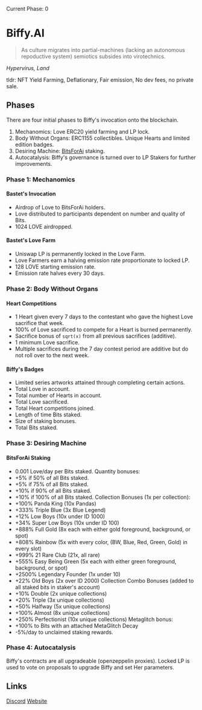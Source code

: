 Current Phase: 0

# Biffy.AI
> As culture migrates into partial-machines (lacking an autonomous repoductive system) semiotics subsides into virotechnics.

*Hypervirus, Land*

tldr: NFT Yield Farming, Deflationary, Fair emission, No dev fees, no private sale.

## Phases
There are four initial phases to Biffy's invocation onto the blockchain.
1. Mechanomics: Love ERC20 yield farming and LP lock.
2. Body Without Organs: ERC1155 collectibles. Unique Hearts and limited edition badges.
3. Desiring Machine: [BitsForAi](http://bitsforai.com "BitsForAi") staking.
4. Autocatalysis: Biffy's governance is turned over to LP Stakers for further improvements.

### Phase 1: Mechanomics
#### Bastet's Invocation
- Airdrop of Love to BitsForAi holders.
- Love distributed to participants dependent on number and quality of Bits.
- 1024 LOVE airdropped.

#### Bastet's Love Farm
- Uniswap LP is permanently locked in the Love Farm.
- Love Farmers earn a halving emission rate proportionate to locked LP.
- 128 LOVE starting emission rate.
- Emission rate halves every 30 days.

### Phase 2: Body Without Organs
#### Heart Competitions
- 1 Heart given every 7 days to the contestant who gave the highest Love sacrifice that week.
- 100% of Love sacrificed to compete for a Heart is burned permanently.
- Sacrifice bonus of `sqrt(x)` from all previous sacrifices (additive).
- 1 minimum Love sacrifice.
- Multiple sacrifices during the 7 day contest period are additive but do not roll over to the next week.
#### Biffy's Badges
- Limited series artworks attained through completing certain actions.
- Total Love in account.
- Total number of Hearts in account.
- Total Love sacrificed.
- Total Heart competitions joined.
- Length of time Bits staked.
- Size of staking bonuses.
- Total Bits staked.

### Phase 3: Desiring Machine
#### BitsForAi Staking
- 0.001 Love/day per Bits staked.
Quantity bonuses:
- +5% if 50% of all Bits staked.
- +5% if 75% of all Bits staked.
- +10% if 90% of all Bits staked.
- +10% if 100% of all Bits staked.
Collection Bonuses (1x per collection):
- +100% Panda King (10x Pandas)
- +333% Triple Blue (3x Blue Legend)
- +12% Low Boys (10x under ID 1000)
- +34% Super Low Boys (10x under ID 100)
- +888% Full Gold (8x each with either gold foreground, background, or spot)
- +808% Rainbow (5x with every color, (BW, Blue, Red, Green, Gold) in every slot)
- +999% 21 Rare Club (21x, all rare)
- +555% Easy Being Green (5x each with either green foreground, background, or spot)
- +2500% Legendary Founder (1x under 10)
- +22% Old Boys (2x over ID 2000)
Collection Combo Bonuses (added to all staked bits in staker's account)
- +10% Double (2x unique collections)
- +20% Triple (3x unique collections)
- +50% Halfway (5x unique collections)
- +100% Almost (8x unique collections)
- +250% Perfectionist (10x unique collections)
Metaglitch bonus:
- +100% to Bits with an attached MetaGlitch
Decay
- -5%/day to unclaimed staking rewards.

### Phase 4: Autocatalysis
Biffy's contracts are all upgradeable (openzeppelin proxies). Locked LP is used to vote on proposals to upgrade Biffy and set Her parameters.

## Links
[Discord](https://discord.gg/2upQM7 "Discord")
[Website](https://biffy.ai/ "Biffy.ai")
